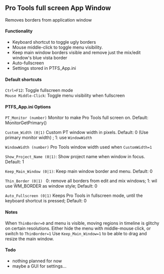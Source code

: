 ## Pro Tools full screen App Window
Removes borders from application window <br>

#### Functionality

- Keyboard shortcut to toggle ugly borders
- Mouse middle-click to toggle menu visibility.
- Keep main window borders visible and remove just the mix/edit window's blue vista border
- Auto-fullscreen
- Settings stored in PTFS_App.ini

#### Default shortcuts
`Ctrl+F12`: Toggle fullscreen mode<br>
`Mouse Middle-Click`: Toggle menu visibility when fullscreen<br>

#### PTFS_App.ini Options
`PT_Monitor (number)` Monitor to make Pro Tools full screen on. Default: MonitorGetPrimary()

`Custom_Width (0|1)` Custom PT window width in pixels. Default: 0 (Use primary monitor width) ; 1: use `WindowWidth`

`WindowWidth (number)` Pro Tools window width used when `CustomWidth=1`

`Show_Project_Name (0|1)`: Show project name when window in focus. Default: 1

`Keep_Main_Window (0|1)`: Keep main window border and menu. Default: 0

`Thin_Border (0|1) ` 0: remove all borders from edit and mix windows; 1: wil use WM_BORDER as window style; Default: 0

`Auto_Fullscreen (0|1)` Keeps Pro Tools in fullscreen mode, until the keyboard shortcut is pressed; Default: 0

#### Notes
When `ThinBorder=0` and menu is visible, moving regions in timeline is glitchy on certain resolutions. Either hide the menu with middle-mouse click, or switch to `ThinBorder=1` 
Use `Keep_Main_Window=1` to be able to drag and resize the main window.

#### Todo
- nothing planned for now
- maybe a GUI for settings...
